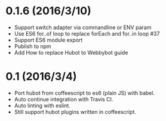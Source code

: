0.1.6 (2016/3/10)
========

* Support switch adapter via commandline or ENV param
* Use ES6 for..of loop to replace forEach and for..in loop #37
* Support ES6 module export
* Publish to npm
* Add How to replace Hubot to Webbybot guide

0.1 (2016/3/4)
========

* Port hubot from coffeescript to es6 (plain JS) with babel.
* Auto continue integration with Travis CI.
* Auto linting with eslint.
* Still support hubot plugins written in coffeescript.
